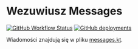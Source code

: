 # Wezuwiusz Messages

[![GitHub Workflow Status](https://img.shields.io/github/actions/workflow/status/wulkanowy/messages/deploy.yml?branch=master&style=flat-square)](https://github.com/wulkanowy/messages/actions)
[![GitHub deployments](https://img.shields.io/github/deployments/wulkanowy/messages/github-pages?style=flat-square)](https://messages.wulkanowy.net.pl/)

Wiadomości znajdują się w pliku [messages.kt](https://github.com/wulkanowy/messages/blob/master/generator/src/main/kotlin/messages.kt).
